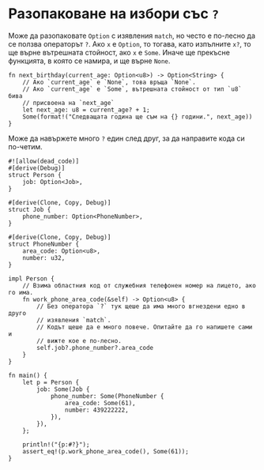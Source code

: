 # Разопаковане на избори със `?`

Може да разопаковате `Option` с изявления `match`, но често е по-лесно да се
ползва операторът `?`. Ако `x` е `Option`, то тогава, като изпълните `x?`, то
ще върне вътрешната стойност, ако `x` е `Some`. Иначе ще прекъсне функцията, в
която се намира, и ще върне `None`.

```rust,editable
fn next_birthday(current_age: Option<u8>) -> Option<String> {
	// Ако `current_age` е `None`, това връща `None`.
	// Ако `current_age` е `Some`, вътрешната стойност от тип `u8` бива
    // присвоена на `next_age`
    let next_age: u8 = current_age? + 1;
    Some(format!("Следващата година ще съм на {} години.", next_age))
}
```

Може да навържете много `?` един след друг, за да направите кода си по-четим.

```rust,editable
#![allow(dead_code)]
#[derive(Debug)]
struct Person {
    job: Option<Job>,
}

#[derive(Clone, Copy, Debug)]
struct Job {
    phone_number: Option<PhoneNumber>,
}

#[derive(Clone, Copy, Debug)]
struct PhoneNumber {
    area_code: Option<u8>,
    number: u32,
}

impl Person {
    // Взима областния код от служебния телефонен номер на лицето, ако го има.
    fn work_phone_area_code(&self) -> Option<u8> {
        // Без оператора `?` тук щеше да има много вгнездени едно в друго
        // изявления `match`.
        // Кодът щеше да е много повече. Опитайте да го напишете сами и
        // вижте кое е по-лесно.
        self.job?.phone_number?.area_code
    }
}

fn main() {
    let p = Person {
        job: Some(Job {
            phone_number: Some(PhoneNumber {
                area_code: Some(61),
                number: 439222222,
            }),
        }),
    };

    println!("{p:#?}");
    assert_eq!(p.work_phone_area_code(), Some(61));
}

```

